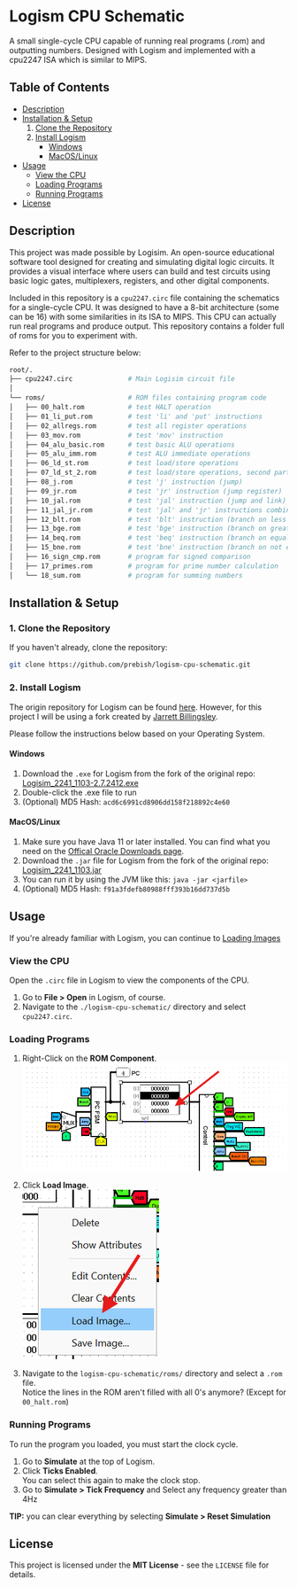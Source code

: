 # Logism CPU Schematic
A small single-cycle CPU capable of running real programs (.rom) and outputting numbers. Designed with Logism and implemented with a cpu2247 ISA which is similar to MIPS.

## Table of Contents

- [Description](#description)
- [Installation & Setup](#installation--setup)
    1. [Clone the Repository](#1-clone-the-repository)
    2. [Install Logism](#2-install-logism)
        - [Windows](#windows)
        - [MacOS/Linux](#macoslinux)
- [Usage](#usage)
    - [View the CPU](#view-the-cpu)
    - [Loading Programs](#loading-programs)
    - [Running Programs](#running-programs)
- [License](#license)

## Description

This project was made possible by Logisim. An open-source educational software tool designed for creating and simulating digital logic circuits. It provides a visual interface where users can build and test circuits using basic logic gates, multiplexers, registers, and other digital components.

Included in this repository is a `cpu2247.circ` file containing the schematics for a single-cycle CPU. It was designed to have a 8-bit architecture (some can be 16) with some similarities in its ISA to MIPS. This CPU can actually run real programs and produce output. This repository contains a folder full of roms for you to experiment with. 

Refer to the project structure below:   

```bash
root/.
├── cpu2247.circ              # Main Logisim circuit file  
│  
└── roms/                     # ROM files containing program code  
│   ├── 00_halt.rom           # test HALT operation  
│   ├── 01_li_put.rom         # test 'li' and 'put' instructions  
│   ├── 02_allregs.rom        # test all register operations  
│   ├── 03_mov.rom            # test 'mov' instruction  
│   ├── 04_alu_basic.rom      # test basic ALU operations  
│   ├── 05_alu_imm.rom        # test ALU immediate operations  
│   ├── 06_ld_st.rom          # test load/store operations  
│   ├── 07_ld_st_2.rom        # test load/store operations, second part  
│   ├── 08_j.rom              # test 'j' instruction (jump)  
│   ├── 09_jr.rom             # test 'jr' instruction (jump register)  
│   ├── 10_jal.rom            # test 'jal' instruction (jump and link)  
│   ├── 11_jal_jr.rom         # test 'jal' and 'jr' instructions combined  
│   ├── 12_blt.rom            # test 'blt' instruction (branch on less than)  
│   ├── 13_bge.rom            # test 'bge' instruction (branch on greater or equal)  
│   ├── 14_beq.rom            # test 'beq' instruction (branch on equal)  
│   ├── 15_bne.rom            # test 'bne' instruction (branch on not equal)  
│   ├── 16_sign_cmp.rom       # program for signed comparison  
│   ├── 17_primes.rom         # program for prime number calculation  
│   └── 18_sum.rom            # program for summing numbers  
```

## Installation & Setup

### 1. Clone the Repository

If you haven't already, clone the repository:
```bash
git clone https://github.com/prebish/logism-cpu-schematic.git
```

### 2. Install Logism
  
The origin repository for Logism can be found [here](https://github.com/logisim-evolution/logisim-evolution). However, for this project I will be using a fork created by [Jarrett Billingsley](https://github.com/JarrettBillingsley).  

Please follow the instructions below based on your Operating System.

#### **Windows**

1. Download the `.exe` for Logism from the fork of the original repo: [Logisim_2241_1103-2.7.2412.exe](https://github.com/JarrettBillingsley/logisim/raw/master/download/Logisim_2241_1103-2.7.2412.exe)  
2. Double-click the .exe file to run
3. (Optional) MD5 Hash: `acd6c6991cd8906dd158f218892c4e60`

#### **MacOS/Linux**

1. Make sure you have Java 11 or later installed. You can find what you need on the [Offical Oracle Downloads page](https://www.oracle.com/java/technologies/downloads/).  
2. Download the `.jar` file for Logism from the fork of the original repo: [Logisim_2241_1103.jar](https://github.com/JarrettBillingsley/logisim/raw/master/download/Logisim_2241_1103.jar)
3. You can run it by using the JVM like this: ```java -jar <jarfile>```  
4. (Optional) MD5 Hash: `f91a3fdefb80988fff393b16dd737d5b`


## Usage
If you're already familiar with Logism, you can continue to [Loading Images](#loading-images)

### View the CPU
Open the `.circ` file in Logism to view the components of the CPU.  

1. Go to **File > Open** in Logism, of course.
2. Navigate to the `./logism-cpu-schematic/` directory and select `cpu2247.circ`.

### Loading Programs

1. Right-Click on the **ROM Component**.  
    ![ROM Component Image](./imgs/pointing_to_rom.png)  
  
2. Click **Load Image**.  
    ![Load Image Image](./imgs/click_load_image.png)

3. Navigate to the `logism-cpu-schematic/roms/` directory and select a `.rom` file.  
    Notice the lines in the ROM aren't filled with all 0's anymore? (Except for `00_halt.rom`)

### Running Programs
To run the program you loaded, you must start the clock cycle.

1. Go to **Simulate** at the top of Logism.  
2. Click **Ticks Enabled**.  
You can select this again to make the clock stop.
3. Go to **Simulate > Tick Frequency** and Select any frequency greater than 4Hz

**TIP:** you can clear everything by selecting **Simulate > Reset Simulation**

## License

This project is licensed under the **MIT License** - see the `LICENSE` file for details.